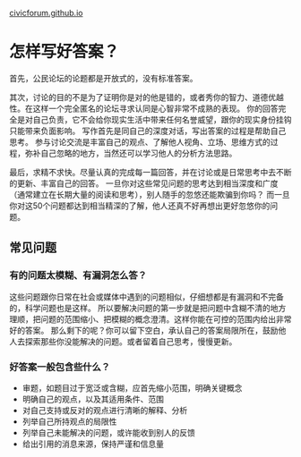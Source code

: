 [civicforum.github.io](https://civicforum.github.io)
# 怎样写好答案？
首先，公民论坛的论题都是开放式的，没有标准答案。

其次，讨论的目的不是为了证明你是对的他是错的，或者秀你的智力、道德优越性。在这样一个完全匿名的论坛寻求认同是心智非常不成熟的表现。
你的回答完全是对自己负责，它不会给你现实生活中带来任何名誉威望，跟你的现实身份挂钩只能带来负面影响。
写作首先是同自己的深度对话，写出答案的过程是帮助自己思考。
参与讨论交流是丰富自己的观点、了解他人视角、立场、思维方式的过程，弥补自己忽略的地方，当然还可以学习他人的分析方法思路。

最后，求精不求快。尽量认真的完成每一篇回答，并在讨论或是日常思考中去不断的更新、丰富自己的回答。
一旦你对这些常见问题的思考达到相当深度和广度（通常建立在长期大量的阅读和思考），别人随手的忽悠还能欺骗到你吗？
而一旦你对这50个问题都达到相当精深的了解，他人还真不好再想出更好忽悠你的问题。

## 常见问题
### 有的问题太模糊、有漏洞怎么答？
这些问题跟你日常在社会或媒体中遇到的问题相似，仔细想都是有漏洞和不完备的，科学问题也是这样。
所以要解决问题的第一步就是把问题中含糊不清的地方理顺，把问题的范围缩小、把模糊的概念澄清。这样你能在可控的范围内给出非常好的答案。
那么剩下的呢？你可以留下空白，承认自己的答案局限所在，鼓励他人去探索那些你没能解决的问题。或者留着自己思考，慢慢更新。

### 好答案一般包含些什么？

- 审题，如题目过于宽泛或含糊，应首先缩小范围，明确关键概念
- 明确自己的观点，以及其适用条件、范围
- 对自己支持或反对的观点进行清晰的解释、分析
- 列举自己所持观点的局限性
- 列举自己未能解决的问题，或许能收到别人的反馈
- 给出引用的消息来源，保持严谨和信息量
